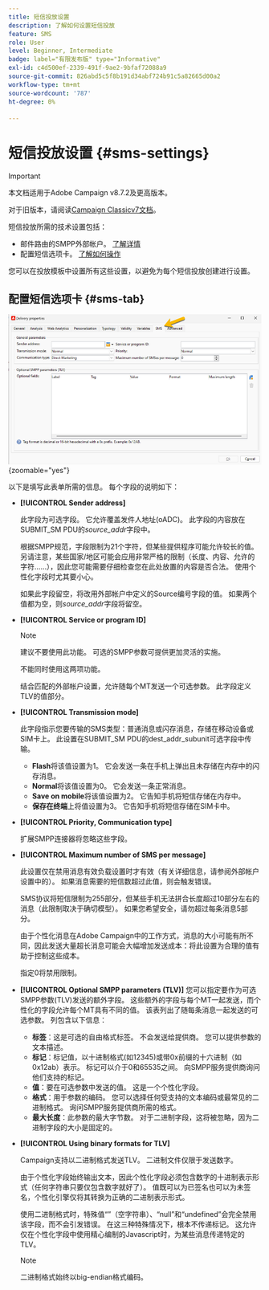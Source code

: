 ```yaml
---
title: 短信投放设置
description: 了解如何设置短信投放
feature: SMS
role: User
level: Beginner, Intermediate
badge: label="有限发布版" type="Informative"
exl-id: c4d500ef-2339-491f-9ae2-9bfaf72088a9
source-git-commit: 826abd5c5f8b191d34abf724b91c5a82665d00a2
workflow-type: tm+mt
source-wordcount: '787'
ht-degree: 0%

---
```


# 短信投放设置 {#sms-settings}

>[!IMPORTANT]
>
>本文档适用于Adobe Campaign v8.7.2及更高版本。
>
>对于旧版本，请阅读[Campaign Classicv7文档](https://experienceleague.adobe.com/zh-hans/docs/campaign-classic/using/sending-messages/sending-messages-on-mobiles/sms-set-up/sms-set-up)。

短信投放所需的技术设置包括：

* 邮件路由的SMPP外部帐户。 [了解详情](smpp-external-account.md#smpp-connection-settings)
* 配置短信选项卡。 [了解如何操作](#sms-tab)

您可以在投放模板中设置所有这些设置，以避免为每个短信投放创建进行设置。

## 配置短信选项卡 {#sms-tab}

![](assets/send_settings.png){zoomable="yes"}

以下是填写此表单所需的信息。 每个字段的说明如下：

* **[!UICONTROL Sender address]**

  此字段为可选字段。 它允许覆盖发件人地址(oADC)。 此字段的内容放在SUBMIT_SM PDU的&#x200B;*source_addr*&#x200B;字段中。

  根据SMPP规范，字段限制为21个字符，但某些提供程序可能允许较长的值。 另请注意，某些国家/地区可能会应用非常严格的限制（长度、内容、允许的字符……），因此您可能需要仔细检查您在此处放置的内容是否合法。 使用个性化字段时尤其要小心。

  如果此字段留空，将改用外部帐户中定义的Source编号字段的值。 如果两个值都为空，则&#x200B;*source_addr*&#x200B;字段将留空。

* **[!UICONTROL Service or program ID]**

  >[!NOTE]
  >
  >建议不要使用此功能。 可选的SMPP参数可提供更加灵活的实施。
  >
  >不能同时使用这两项功能。

  结合匹配的外部帐户设置，允许随每个MT发送一个可选参数。 此字段定义TLV的值部分。

* **[!UICONTROL Transmission mode]**

  此字段指示您要传输的SMS类型：普通消息或闪存消息，存储在移动设备或SIM卡上。 此设置在SUBMIT_SM PDU的dest_addr_subunit可选字段中传输。

   * **Flash**&#x200B;将该值设置为1。 它会发送一条在手机上弹出且未存储在内存中的闪存消息。
   * **Normal**&#x200B;将该值设置为0。 它会发送一条正常消息。
   * **Save on mobile**&#x200B;将该值设置为2。 它告知手机将短信存储在内存中。
   * **保存在终端**&#x200B;上将值设置为3。 它告知手机将短信存储在SIM卡中。

* **[!UICONTROL Priority, Communication type]**

  扩展SMPP连接器将忽略这些字段。

* **[!UICONTROL Maximum number of SMS per message]**

  此设置仅在禁用消息有效负载设置时才有效（有关详细信息，请参阅外部帐户设置中的）。 如果消息需要的短信数超过此值，则会触发错误。

  SMS协议将短信限制为255部分，但某些手机无法拼合长度超过10部分左右的消息（此限制取决于确切模型）。 如果您希望安全，请勿超过每条消息5部分。

  由于个性化消息在Adobe Campaign中的工作方式，消息的大小可能有所不同，因此发送大量超长消息可能会大幅增加发送成本：将此设置为合理的值有助于控制这些成本。

  指定0将禁用限制。

* **[!UICONTROL Optional SMPP parameters (TLV)]**
您可以指定要作为可选SMPP参数(TLV)发送的额外字段。 这些额外的字段与每个MT一起发送，而个性化的字段允许每个MT具有不同的值。
该表列出了随每条消息一起发送的可选参数。 列包含以下信息：
   * **标签**：这是可选的自由格式标签。 不会发送给提供商。 您可以提供参数的文本描述。
   * **标记**：标记值，以十进制格式(如12345)或带0x前缀的十六进制（如0x12ab）表示。 标记可以介于0和65535之间。 向SMPP服务提供商询问他们支持的标记。
   * **值**：要在可选参数中发送的值。 这是一个个性化字段。
   * **格式**：用于参数的编码。 您可以选择任何受支持的文本编码或最常见的二进制格式。 询问SMPP服务提供商所需的格式。
   * **最大长度**：此参数的最大字节数。 对于二进制字段，这将被忽略，因为二进制字段的大小是固定的。

* **[!UICONTROL Using binary formats for TLV]**

  Campaign支持以二进制格式发送TLV。 二进制文件仅限于发送数字。

  由于个性化字段始终输出文本，因此个性化字段必须包含数字的十进制表示形式（任何字符串只要仅包含数字就好了）。 值既可以为已签名也可以为未签名，个性化引擎仅将其转换为正确的二进制表示形式。

  使用二进制格式时，特殊值“”（空字符串）、“null”和“undefined”会完全禁用该字段，而不会引发错误。 在这三种特殊情况下，根本不传递标记。 这允许仅在个性化字段中使用精心编制的Javascript时，为某些消息传递特定的TLV。

  >[!NOTE]
  >
  >二进制格式始终以big-endian格式编码。

